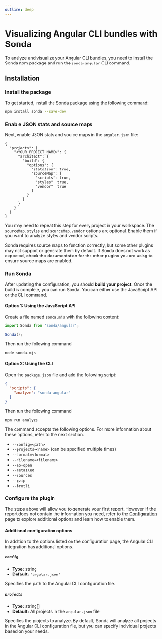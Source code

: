 ```yaml
---
outline: deep
---
```


# Visualizing Angular CLI bundles with Sonda

To analyze and visualize your Angular CLI bundles, you need to install the Sonda npm package and run the `sonda-angular` CLI command.

## Installation

### Install the package

To get started, install the Sonda package using the following command:

```bash
npm install sonda --save-dev
```

### Enable JSON stats and source maps

Next, enable JSON stats and source maps in the `angular.json` file:

```js{7-12}
{
  "projects": {
    "<YOUR_PROJECT_NAME>": {
      "architect": {
        "build": {
          "options": {
            "statsJson": true,
            "sourceMap": {
              "scripts": true,
              "styles": true,
              "vendor": true
            }
          }
        }
      }
    }
  }
}
```

You may need to repeat this step for every project in your workspace. The `sourceMap.styles` and `sourceMap.vendor` options are optional. Enable them if you want to analyze styles and vendor scripts.

Sonda requires source maps to function correctly, but some other plugins may not support or generate them by default. If Sonda does not work as expected, check the documentation for the other plugins you are using to ensure source maps are enabled.

### Run Sonda

After updating the configuration, you should **build your project**. Once the build is complete, you can run Sonda. You can either use the JavaScript API or the CLI command.

#### Option 1: Using the JavaScript API

Create a file named `sonda.mjs` with the following content:

```js
import Sonda from 'sonda/angular';

Sonda();
```

Then run the following command:

```bash
node sonda.mjs
```

#### Option 2: Using the CLI

Open the `package.json` file and add the following script:

```json
{
  "scripts": {
    "analyze": "sonda-angular"
  }
}
```

Then run the following command:

```bash
npm run analyze
```

The command accepts the following options. For more information about these options, refer to the next section.

* `--config=<path>`
* `--projects=<name>` (can be specified multiple times)
* `--format=<format>`
* `--filename=<filename>`
* `--no-open`
* `--detailed`
* `--sources`
* `--gzip`
* `--brotli`

### Configure the plugin

The steps above will allow you to generate your first report. However, if the report does not contain the information you need, refer to the [Configuration](/configuration) page to explore additional options and learn how to enable them.

#### Additional configuration options

In addition to the options listed on the configuration page, the Angular CLI integration has additional options.

##### `config`

* **Type:** string
* **Default:** `'angular.json'`

Specifies the path to the Angular CLI configuration file.

##### `projects`

* **Type:** string[]
* **Default:** All projects in the `angular.json` file

Specifies the projects to analyze. By default, Sonda will analyze all projects in the Angular CLI configuration file, but you can specify individual projects based on your needs.
